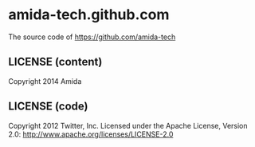 amida-tech.github.com
======

The source code of https://github.com/amida-tech

LICENSE (content)
------------

Copyright 2014 Amida


LICENSE (code)
------------

Copyright 2012 Twitter, Inc.
Licensed under the Apache License, Version 2.0: http://www.apache.org/licenses/LICENSE-2.0
